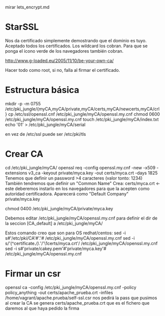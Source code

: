 mirar lets_encrypt.md

# StarSSL
Nos da certificado simplemente demostrando que el dominio es tuyo.
Aceptado todos los certificados.
Los wildcard los cobran.
Para que se ponga el icono verde de los navegadores también cobran.




http://www.g-loaded.eu/2005/11/10/be-your-own-ca/

Hacer todo como root, si no, falla al firmar el certificado.


# Estructura básica
mkdir -p -m 0755 /etc/pki_jungle/{myCA,myCA/private,myCA/certs,myCA/newcerts,myCA/crl}
cp /etc/ssl/openssl.cnf /etc/pki_jungle/myCA/openssl.my.cnf
chmod 0600 /etc/pki_jungle/myCA/openssl.my.cnf
touch /etc/pki_jungle/myCA/index.txt
echo '01' > /etc/pki_jungle/myCA/serial

en vez de /etc/ssl puede ser /etc/pki/tls


# Crear CA
cd /etc/pki_jungle/myCA/
openssl req -config openssl.my.cnf -new -x509 -extensions v3_ca -keyout private/myca.key -out certs/myca.crt -days 1825
  Tenemos que definir un password >4 caracteres (valor tonto: 1234)
  También tendremos que definir un "Common Name"
  Crea:
    certs/myca.crt  <- este deberemos instarlo en los navegadores para que la acepten como autoridad certificadora. Aparecerá como "Default Company"
    private/myca.key

chmod 0400 /etc/pki_jungle/myCA/private/myca.key

Debemos editar /etc/pki_jungle/myCA/openssl.my.cnf para definir el dir de la seccion [CA_default] a /etc/pki_jungle/myCA/

Estos comando creo que son para OS redhat/centos:
sed -i s#'/etc/pki/CA'#'.'# /etc/pki_jungle/myCA/openssl.my.cnf
sed -i  s/'\(^certificate.*\/\).*'/'\1certs\/myca.crt'/ /etc/pki_jungle/myCA/openssl.my.cnf
sed -i s#'private/cakey.pem'#'private/myca.key'# /etc/pki_jungle/myCA/openssl.my.cnf


# Firmar un csr
openssl ca -config /etc/pki_jungle/myCA/openssl.my.cnf -policy policy_anything -out certs/apache_prueba.crt -infiles /home/vagrant/apache.prueba/self-ssl.csr
  nos pedirá la pass que pusimos al crear la CA
  se genera certs/apache_prueba.crt que es el fichero que daremos al que haya pedido la firma
